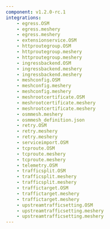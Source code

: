 ```yaml
---
component: v1.2.0-rc.1
integrations:
    - egress.OSM
    - egress.meshery
    - egress.meshery
    - extensionservice.OSM
    - httproutegroup.OSM
    - httproutegroup.meshery
    - httproutegroup.meshery
    - ingressbackend.OSM
    - ingressbackend.meshery
    - ingressbackend.meshery
    - meshconfig.OSM
    - meshconfig.meshery
    - meshconfig.meshery
    - meshrootcertificate.OSM
    - meshrootcertificate.meshery
    - meshrootcertificate.meshery
    - osmmesh.meshery
    - osmmesh_definition.json
    - retry.OSM
    - retry.meshery
    - retry.meshery
    - serviceimport.OSM
    - tcproute.OSM
    - tcproute.meshery
    - tcproute.meshery
    - telemetry.OSM
    - trafficsplit.OSM
    - trafficsplit.meshery
    - trafficsplit.meshery
    - traffictarget.OSM
    - traffictarget.meshery
    - traffictarget.meshery
    - upstreamtrafficsetting.OSM
    - upstreamtrafficsetting.meshery
    - upstreamtrafficsetting.meshery
---
```


